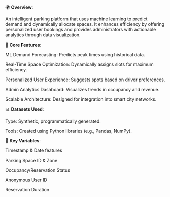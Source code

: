 🌍 **Overview**:

An intelligent parking platform that uses machine learning to predict demand and dynamically allocate spaces. It enhances efficiency by offering personalized user bookings and provides administrators with actionable analytics through data visualization.

🎯 **Core Features**:

ML Demand Forecasting: Predicts peak times using historical data.

Real-Time Space Optimization: Dynamically assigns slots for maximum efficiency.

Personalized User Experience: Suggests spots based on driver preferences.

Admin Analytics Dashboard: Visualizes trends in occupancy and revenue.

Scalable Architecture: Designed for integration into smart city networks.

📊 **Datasets Used**:

Type: Synthetic, programmatically generated.

Tools: Created using Python libraries (e.g., Pandas, NumPy).

🧠 **Key Variables**:

Timestamp & Date features

Parking Space ID & Zone

Occupancy/Reservation Status

Anonymous User ID

Reservation Duration





